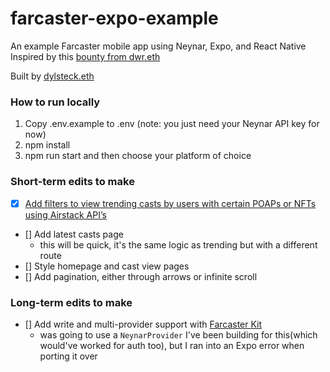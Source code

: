 # farcaster-expo-example

An example Farcaster mobile app using Neynar, Expo, and React Native
Inspired by this [bounty from dwr.eth](https://warpcast.com/dwr.eth/0x5727a985)

Built by [dylsteck.eth](https://warpcast.com/dylsteck.eth)

### How to run locally
1. Copy .env.example to .env (note: you just need your Neynar API key for now)
2. npm install
3. npm run start and then choose your platform of choice


### Short-term edits to make
- [x] [Add filters to view trending casts by users with certain POAPs or NFTs using Airstack API’s](https://warpcast.com/betashop.eth/0x50d872d2)
- [] Add latest casts page
    - this will be quick, it's the same logic as trending but with a different route
- [] Style homepage and cast view pages
- [] Add pagination, either through arrows or infinite scroll

### Long-term edits to make
- [] Add write and multi-provider support with [Farcaster Kit](https://farcasterkit.com)
    - was going to use a `NeynarProvider` I've been building for this(which would've worked for auth too), but I ran into an Expo error when porting it over
